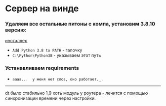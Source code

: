 # Сервер на винде

### Удаляем все остальные питоны с компа, установим 3.8.10 версию:
[инсталлер](https://www.python.org/ftp/python/3.8.10/python-3.8.10-amd64.exe)

+ `Add Python 3.8 to PATH` - галочку
+ `C:\Python\Python38` - указываем этот путь

### Устанавливаем requirements

+ `аааа...  у меня нет слов, оно работает._.`
---
dt было стабильно 1,9 хоть модуль у роутера - лечится с помощью синхронизации времени через настройки.